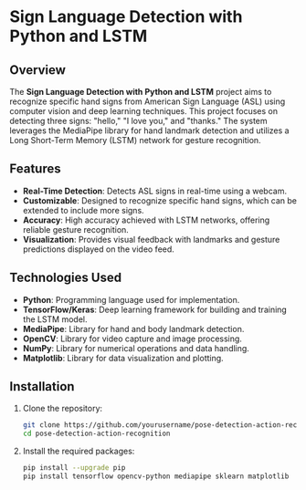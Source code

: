 # Sign Language Detection with Python and LSTM

## Overview

The **Sign Language Detection with Python and LSTM** project aims to recognize specific hand signs from American Sign Language (ASL) using computer vision and deep learning techniques. This project focuses on detecting three signs: "hello," "I love you," and "thanks." The system leverages the MediaPipe library for hand landmark detection and utilizes a Long Short-Term Memory (LSTM) network for gesture recognition.

## Features

- **Real-Time Detection**: Detects ASL signs in real-time using a webcam.
- **Customizable**: Designed to recognize specific hand signs, which can be extended to include more signs.
- **Accuracy**: High accuracy achieved with LSTM networks, offering reliable gesture recognition.
- **Visualization**: Provides visual feedback with landmarks and gesture predictions displayed on the video feed.

## Technologies Used

- **Python**: Programming language used for implementation.
- **TensorFlow/Keras**: Deep learning framework for building and training the LSTM model.
- **MediaPipe**: Library for hand and body landmark detection.
- **OpenCV**: Library for video capture and image processing.
- **NumPy**: Library for numerical operations and data handling.
- **Matplotlib**: Library for data visualization and plotting.

## Installation

1. Clone the repository:
    ```bash
    git clone https://github.com/yourusername/pose-detection-action-recognition.git
    cd pose-detection-action-recognition
    ```

2. Install the required packages:
    ```bash
    pip install --upgrade pip
    pip install tensorflow opencv-python mediapipe sklearn matplotlib
    ```


